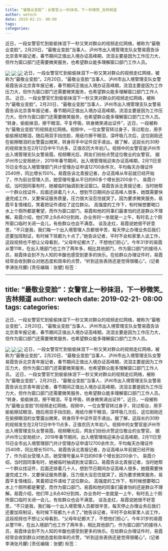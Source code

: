 ```yaml
---
title: “最敬业变脸”：女警官上一秒抹泪，下一秒微笑_吉林频道
author: wetech
date: 2019-02-21- 08:00
tags: 
categories: 
---
```

近日，一段女警官忙到偷偷抹泪下一秒又笑对群众的视频走红网络，被称为“最敬业变脸”。2月20日，“最敬业变脸”当事人、泸州市出入境管理支队女警易霞告诉北京青年报记者，春节期间正值出入境办证高峰期，流泪主要是因为工作压力大，但作为窗口部门还需要微笑服务，也希望群众能多理解窗口部门工作人员。
<!-- more -->
                
<img align="center" border="0" src="http://p1.ifengimg.com/a/2019_08/c5113f91d0793c5_size19_w400_h215.jpg" />
                
<img align="center" border="0" src="http://p2.ifengimg.com/a/2019_08/81a0cd98958e77f_size569_w400_h220.jpg" />
            
<img align="center" border="0" src="http://p2.ifengimg.com/a/2016/0810/204c433878d5cf9size1_w16_h16.png" />
近日，一段女警官忙到偷偷抹泪下一秒又笑对群众的视频走红网络，被称为“最敬业变脸”。2月20日，“最敬业变脸”当事人、泸州市出入境管理支队女警易霞告诉北京青年报记者，春节期间正值出入境办证高峰期，流泪主要是因为工作压力大，但作为窗口部门还需要微笑服务，也希望群众能多理解窗口部门工作人员。
近日，一段女警官忙到偷偷抹泪下一秒又笑对群众的视频走红网络，被称为“最敬业变脸”。2月20日，“最敬业变脸”当事人、泸州市出入境管理支队女警易霞告诉北京青年报记者，春节期间正值出入境办证高峰期，流泪主要是因为工作压力大，但作为窗口部门还需要微笑服务，也希望群众能多理解窗口部门工作人员。
“转身，偷偷抹泪，擦干眼泪，平复呼吸，转身微笑递出证件”，近日，一段被称为“最敬业变脸”的视频走红网络。视频中，一位女警官转过身子，背过柜台，用手偷偷擦拭眼泪，随后用双手挡住脸，用纸巾擦干眼泪，深呼吸几次后，这位刚刚还在偷擦眼泪的女警露出微笑，转身将手中证件双手递出。据了解，这段长约30秒的视频发生在2月12日中午11点多，正值农历大年初八。视频中的女警官是泸州市出入境管理支队女警易霞。视频曝光后，网友们纷纷点赞这位敬业的女警官。
据泸州市公安局统计，2019年春节期间，出入境管理局迎来办证高峰期，2月11日至15日全市出入境管理部门共计受理办证申请12700余件次，平均每天办理证件2540件，同比增长150%。易霞告诉北青报记者，办证高峰从年前就已经开始了，作为前台受理人员，她受理号量从平日的60多个增长到200余个。
易霞介绍，当时因同事有时，她被临时抽调到发证窗口。易霞告诉北青报记者，当时她帮一个群众找证件，后面还排着几十人，想到节日期间办证高峰人很多，她既需要快速完成工作，又要保证服务质量，压力很大没忍住就哭了。因为要求微笑服务，易霞平复情绪后，笑着把证件递给了这位群众。
高强度的工作下，有时候想要喝口水上个厕所都是奢望，而作为窗口部门，易霞和他的同事们最害怕的还是群众不理解。易霞介绍，他们早上8点40分到岗，办业务时一坐就是一上午，有时去上个厕所窗口临时关闭一会儿，有些群众也会不满意。
谈及走红，易霞说她很不好意思，“不只是我，我们每一个出入境管理人员都很辛苦，每天停止办理业务后我们还要加班制证，有时候下班都九十点了。”她告诉记者，平时不会和家里人谈工作，这段视频也不想让父母看到，“父母年纪都大了，不想他们担心”。今年31岁的易霞从警11年，在出入境部门也工作了两年多，相比其他部门，作为窗口部门的接待人员，易霞体会到不为人知的辛酸也感受到更多的快乐。在给群众办理证件时，易霞经常会收到群众对她态度和效率的点赞，“听到这些表扬还是觉得很暖心”。(记者李涛张月朦)
[责任编辑：张健]
标签：
 
 
             
---
title: “最敬业变脸”：女警官上一秒抹泪，下一秒微笑_吉林频道
author: wetech
date: 2019-02-21- 08:00
tags: 
categories: 
---
近日，一段女警官忙到偷偷抹泪下一秒又笑对群众的视频走红网络，被称为“最敬业变脸”。2月20日，“最敬业变脸”当事人、泸州市出入境管理支队女警易霞告诉北京青年报记者，春节期间正值出入境办证高峰期，流泪主要是因为工作压力大，但作为窗口部门还需要微笑服务，也希望群众能多理解窗口部门工作人员。
<!-- more -->
                
<img align="center" border="0" src="http://p1.ifengimg.com/a/2019_08/c5113f91d0793c5_size19_w400_h215.jpg" />
                
<img align="center" border="0" src="http://p2.ifengimg.com/a/2019_08/81a0cd98958e77f_size569_w400_h220.jpg" />
            
<img align="center" border="0" src="http://p2.ifengimg.com/a/2016/0810/204c433878d5cf9size1_w16_h16.png" />
近日，一段女警官忙到偷偷抹泪下一秒又笑对群众的视频走红网络，被称为“最敬业变脸”。2月20日，“最敬业变脸”当事人、泸州市出入境管理支队女警易霞告诉北京青年报记者，春节期间正值出入境办证高峰期，流泪主要是因为工作压力大，但作为窗口部门还需要微笑服务，也希望群众能多理解窗口部门工作人员。
近日，一段女警官忙到偷偷抹泪下一秒又笑对群众的视频走红网络，被称为“最敬业变脸”。2月20日，“最敬业变脸”当事人、泸州市出入境管理支队女警易霞告诉北京青年报记者，春节期间正值出入境办证高峰期，流泪主要是因为工作压力大，但作为窗口部门还需要微笑服务，也希望群众能多理解窗口部门工作人员。
“转身，偷偷抹泪，擦干眼泪，平复呼吸，转身微笑递出证件”，近日，一段被称为“最敬业变脸”的视频走红网络。视频中，一位女警官转过身子，背过柜台，用手偷偷擦拭眼泪，随后用双手挡住脸，用纸巾擦干眼泪，深呼吸几次后，这位刚刚还在偷擦眼泪的女警露出微笑，转身将手中证件双手递出。据了解，这段长约30秒的视频发生在2月12日中午11点多，正值农历大年初八。视频中的女警官是泸州市出入境管理支队女警易霞。视频曝光后，网友们纷纷点赞这位敬业的女警官。
据泸州市公安局统计，2019年春节期间，出入境管理局迎来办证高峰期，2月11日至15日全市出入境管理部门共计受理办证申请12700余件次，平均每天办理证件2540件，同比增长150%。易霞告诉北青报记者，办证高峰从年前就已经开始了，作为前台受理人员，她受理号量从平日的60多个增长到200余个。
易霞介绍，当时因同事有时，她被临时抽调到发证窗口。易霞告诉北青报记者，当时她帮一个群众找证件，后面还排着几十人，想到节日期间办证高峰人很多，她既需要快速完成工作，又要保证服务质量，压力很大没忍住就哭了。因为要求微笑服务，易霞平复情绪后，笑着把证件递给了这位群众。
高强度的工作下，有时候想要喝口水上个厕所都是奢望，而作为窗口部门，易霞和他的同事们最害怕的还是群众不理解。易霞介绍，他们早上8点40分到岗，办业务时一坐就是一上午，有时去上个厕所窗口临时关闭一会儿，有些群众也会不满意。
谈及走红，易霞说她很不好意思，“不只是我，我们每一个出入境管理人员都很辛苦，每天停止办理业务后我们还要加班制证，有时候下班都九十点了。”她告诉记者，平时不会和家里人谈工作，这段视频也不想让父母看到，“父母年纪都大了，不想他们担心”。今年31岁的易霞从警11年，在出入境部门也工作了两年多，相比其他部门，作为窗口部门的接待人员，易霞体会到不为人知的辛酸也感受到更多的快乐。在给群众办理证件时，易霞经常会收到群众对她态度和效率的点赞，“听到这些表扬还是觉得很暖心”。(记者李涛张月朦)
[责任编辑：张健]
标签：
 
 
             
